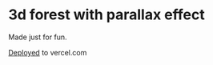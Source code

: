 # 3d forest with parallax effect

Made just for fun.

[Deployed](https://3d-forest-parallax.vercel.app/) to vercel.com
